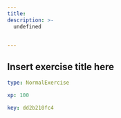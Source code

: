 ```yaml
---
title: 
description: >-
  undefined


---
```

## Insert exercise title here

```yaml
type: NormalExercise

xp: 100

key: dd2b210fc4
```













